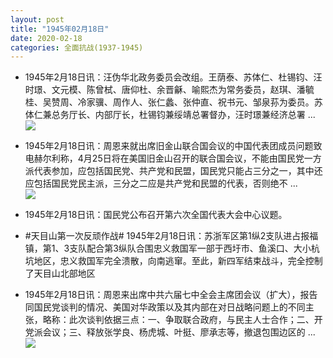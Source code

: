 ```yaml
---
layout: post
title: "1945年02月18日"
date: 2020-02-18
categories: 全面抗战(1937-1945)
---
```


<meta name="referrer" content="no-referrer" />

- 1945年2月18日讯：汪伪华北政务委员会改组。王荫泰、苏体仁、杜锡钧、汪时璟、文元模、陈曾栻、唐仰杜、余晋龢、喻熙杰为常务委员，赵琪、潘毓桂、吴赞周、冷家骥、周作人、张仁蠡、张仲直、祝书元、邹泉荪为委员。苏体仁兼总务厅长、内部厅长，杜锡钧兼绥靖总署督办，汪时璟兼经济总署 ... <br/><img src="https://wx4.sinaimg.cn/large/aca367d8ly1gc0t14ymclj20c809zglo.jpg" />

- 1945年2月18日讯：周恩来就出席旧金山联合国会议的中国代表团成员问题致电赫尔利称，4月25日将在美国旧金山召开的联合国会议，不能由国民党一方派代表参加，应包括国民党、共产党和民盟，国民党只能占三分之一，其中还应包括国民党民主派，三分之二应是共产党和民盟的代表，否则绝不 ... <br/><img src="https://wx1.sinaimg.cn/large/aca367d8ly1gc0pk9p60pj20c809zglp.jpg" />

- 1945年2月18日讯：国民党公布召开第六次全国代表大会中心议题。 

- #天目山第一次反顽作战# 1945年2月18日讯：苏浙军区第1纵2支队进占报福镇，第1、3支队配合第3纵队合围忠义救国军一部于西圩市、鱼溪口、大小杭坑地区，忠义救国军完全溃散，向南逃窜。至此，新四军结束战斗，完全控制了天目山北部地区 

- 1945年2月18日讯：周恩来出席中共六届七中全会主席团会议（扩大），报告同国民党谈判的情况、美国对华政策以及其内部在对日战略问题上的不同主张，略称：此次谈判依据三点：一、争取联合政府，与民主人士合作；二、开党派会议；三、释放张学良、杨虎城、叶挺、廖承志等，撤退包围边区的 ... <br/><img src="https://wx4.sinaimg.cn/large/aca367d8ly1gc087zrp3bj20c80dv74h.jpg" />


